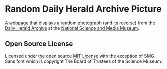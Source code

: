 # Random Daily Herald Archive Picture

A [webpage](https://johnstack.github.io/random-dha-photograph/) that displays a random photograph (and its reverse) from the [Daily Herald Archive](https://collection.sciencemuseumgroup.org.uk/search/collection/daily-herald-archive) at the [National Science and Media Museum](https://www.scienceandmediamuseum.org.uk).

## Open Source License

Licensed under the open source [MIT License](https://github.com/TheScienceMuseum/random-dha-photograph/blob/main/LICENSE) with the exception of SMG Sans font which is copyright The Board of Trustees of the Science Museum. 
